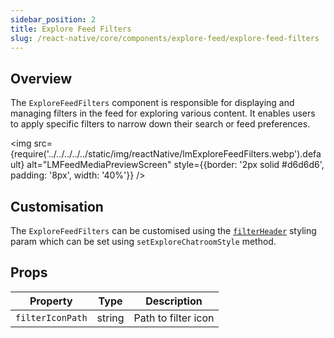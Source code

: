 ```yaml
---
sidebar_position: 2
title: Explore Feed Filters
slug: /react-native/core/components/explore-feed/explore-feed-filters
---
```


## Overview

The `ExploreFeedFilters` component is responsible for displaying and managing filters in the feed for exploring various content. It enables users to apply specific filters to narrow down their search or feed preferences.

<img
src={require('../../../../../static/img/reactNative/lmExploreFeedFilters.webp').default}
alt="LMFeedMediaPreviewScreen"
style={{border: '2px solid #d6d6d6', padding: '8px', width: '40%'}}
/>

## Customisation

The `ExploreFeedFilters` can be customised using the [`filterHeader`](./LMChatroomExploreFeedItem.md/#filterheader) styling param which can be set using `setExploreChatroomStyle` method.

## Props

| Property         | Type   | Description         |
| ---------------- | ------ | ------------------- |
| `filterIconPath` | string | Path to filter icon |
